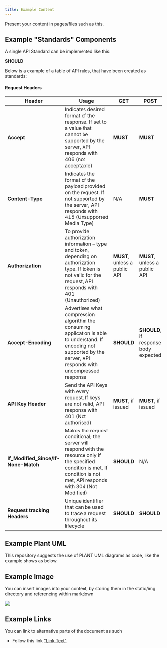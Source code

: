```yaml
---
title: Example Content
---
```


Present your content in pages/files such as this.

## Example "Standards" Components 

A single API Standard can be implemented like this:

<Standard id="HNZAS_SHOULD_Example_Standard" type="SHOULD" toolTip="Example standards SHOULD be well written.">**SHOULD**</Standard>


Below is a example of a table of API rules, that have been created as standards:

#### Request Headers

| **Header**                          | **Usage**                                                                                                                                                                      | **GET**                       | **POST**                              | **PUT**                               | **DELETE**                    |
| ----------------------------------- | ------------------------------------------------------------------------------------------------------------------------------------------------------------------------------ | ----------------------------- | ------------------------------------- | ------------------------------------- | ----------------------------- |
| **Accept**                          | Indicates desired format of the response. If set to a value that cannot be supported by the server, API responds with 406 (not acceptable)                                     | <Standard id="HNZAS_MUST_USE_ACCEPT_HEADER_FOR_GET_REQUEST" type="MUST" toolTip="The response format required from a GET request MUST be indicated by the consumer using the Accept header.">**MUST**</Standard>                      | <Standard id="HNZAS_MUST_USE_ACCEPT_HEADER_FOR_POST_REQUEST" type="MUST" toolTip="POST requests MUST use the Accept header.">**MUST**</Standard>                               | <Standard id="HNZAS_MUST_USE_ACCEPT_HEADER_FOR_PUT_REQUEST" type="MUST" toolTip="PUT requests MUST use the Accept header.">**MUST**</Standard>                               | N/A                           |
| **Content-Type**                    | Indicates the format of the payload provided on the request. If not supported by the server, API responds with 415 (Unsupported Media Type)                                    | N/A                           | <Standard id="HNZAS_MUST_USE_CONTENT_TYPE_HEADER_FOR_POST_REQUEST" type="MUST" toolTip="POST requests MUST use the Content-type header.">**MUST**</Standard>                               | <Standard id="HNZAS_MUST_USE_CONTENT_TYPE_HEADER_FOR_PUT_REQUEST" type="MUST" toolTip="PUT requests MUST use the Content-type header.">**MUST**</Standard>                              | N/A                           |
| **Authorization**                   | To provide authorization information – type and token, depending on authorization type. If token is not valid for the request, API responds with 401 (Unauthorized)            | <Standard id="HNZAS_MUST_USE_AUTHORIZATION_HEADER_FOR_GET_REQUEST" type="MUST" toolTip="GET requests MUST use the Authorization header, unless a public API.">**MUST**, unless a public API</Standard> | <Standard id="HNZAS_MUST_USE_AUTHORIZATION_HEADER_FOR_POST_REQUEST" type="MUST" toolTip="POST requests MUST use the Authorization header, unless a public API.">**MUST**, unless a public API</Standard>        | <Standard id="HNZAS_MUST_USE_AUTHORIZATION_HEADER_FOR_PUT_REQUEST" type="MUST" toolTip="PUT requests MUST use the Authorization header, unless a public API.">**MUST**, unless a public API</Standard>        | <Standard id="HNZAS_MUST_USE_AUTHORIZATION_HEADER_FOR_DELETE_REQUEST" type="MUST" toolTip="DELETE requests MUST use the Authorization header, unless a public API.">**MUST**, unless a public API</Standard> |
| **Accept-Encoding**                 | Advertises what compression algorithm the consuming application is able to understand. If encoding not supported by the server, API responds with uncompressed response        | <Standard id="HNZAS_SHOULD_USE_ACCEPT_ENCODING_HEADER_FOR_GET_REQUEST" type="SHOULD" toolTip="GET requests SHOULD use the Accept-Encoding header.">**SHOULD**</Standard>                   | <Standard id="HNZAS_SHOULD_USE_ACCEPT_ENCODING_HEADER_FOR_POST_REQUEST" type="SHOULD" toolTip="POST requests SHOULD use the Accept-Encoding header.">**SHOULD**, if response body expected</Standard> |<Standard id="HNZAS_SHOULD_USE_ACCEPT_ENCODING_HEADER_FOR_PUT_REQUEST" type="SHOULD" toolTip="PUT requests SHOULD use the Accept-Encoding header.">**SHOULD**, if response body expected</Standard> | N/A                           |
| **API Key Header**                  | Send the API Keys with every request. If keys are not valid, API response with 401 (Not authorised)                                                                            | <Standard id="HNZAS_MUST_USE_API_KEY_HEADER_FOR_GET_REQUEST" type="MUST" toolTip="GET requests MUST use the API Key header, if issued.">**MUST**, if issued</Standard>           | <Standard id="HNZAS_MUST_USE_API_KEY_HEADER_FOR_POST_REQUEST" type="MUST" toolTip="POST requests MUST use the API Key header, if issued.">**MUST**, if issued</Standard>                   | <Standard id="HNZAS_MUST_USE_API_KEY_HEADER_FOR_PUT_REQUEST" type="MUST" toolTip="PUT requests MUST use the API Key header, if issued.">**MUST**, if issued</Standard>                | <Standard id="HNZAS_MUST_USE_API_KEY_HEADER_FOR_DELETE_REQUEST" type="MUST" toolTip="DELETE requests MUST use the API Key header, if issued.">**MUST**, if issued</Standard>           |
| **If_Modified_Since/If-None-Match** | Makes the request conditional; the server will respond with the resource only if the specified condition is met. If condition is not met, API responds with 304 (Not Modified) | <Standard id="HNZAS_SHOULD_USE_CONDITIONAL_HEADERS_FOR_GET_REQUEST" type="SHOULD" toolTip="GET requests SHOULD use the If_Modified_Since/If-None-Match header.">**SHOULD**</Standard>                    | N/A                                   | N/A                                   | N/A                           |
| **Request tracking Headers**        | Unique identifier that can be used to trace a request throughout its lifecycle                                                                                                 | <Standard id="HNZAS_SHOULD_USE_REQUEST_TRACKING_HEADER_FOR_GET_REQUEST" type="SHOULD" toolTip="GET requests SHOULD use a request tracking header to trace a request throughout its lifecycle.">**SHOULD**</Standard>                    | <Standard id="HNZAS_SHOULD_USE_REQUEST_TRACKING_HEADER_FOR_POST_REQUEST" type="SHOULD" toolTip="POST requests SHOULD use a request tracking header to trace a request throughout its lifecycle.">**SHOULD**</Standard>                            | <Standard id="HNZAS_SHOULD_USE_REQUEST_TRACKING_HEADER_FOR_PUT_REQUEST" type="SHOULD" toolTip="PUT requests SHOULD use a request tracking header to trace a request throughout its lifecycle.">**SHOULD**</Standard>                            | <Standard id="HNZAS_SHOULD_USE_REQUEST_TRACKING_HEADER_FOR_DELETE_REQUEST" type="SHOULD" toolTip="DELETE requests SHOULD use a request tracking header to trace a request throughout its lifecycle.">**SHOULD**</Standard>      

## Example Plant UML 

This repository suggests the use of PLANT UML diagrams as code, like the example shows as below.


## Example Image

You can insert images into your content, by storing them in the static/img directory and referencing within markdown

<img src="/standards-template/img/content/image1.jpg" />

<DetailedDescription text="Example Description"/>

## Example Links

You can link to alternative parts of the document as such 

- Follow this link ["Link Text"](/example-content/ExampleContent)

```